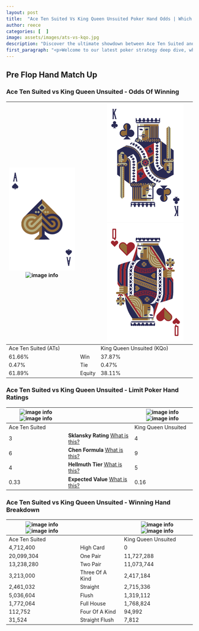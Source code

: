 ```yaml
---
layout: post
title:  "Ace Ten Suited Vs King Queen Unsuited Poker Hand Odds | Which Is The Better Hand In Poker? A Complete Guide"
author: reece
categories: [  ]
image: assets/images/ats-vs-kqo.jpg
description: "Discover the ultimate showdown between Ace Ten Suited and King Queen Unsuited in poker! Uncover the odds, strategies, and scenarios where one hand triumphs over the other. Get ready to up your poker game with this thrilling analysis."
first_paragraph: "<p>Welcome to our latest poker strategy deep dive, where we're pitting two distinct hands against each other in a high-stakes showdown: Ace Ten Suited vs King Queen Unsuited.</p><p>In the dynamic world of poker, every decision counts, and knowing which hand holds the upper hand is key to your success at the table.</p><p>In this article, we'll dissect these two hands, explore the scenarios where one dominates the other, and equip you with the knowledge to make strategic choices that can tip the odds in your favor.</p><p>Get ready to unravel the intriguing dynamics of these poker hands and elevate your game to new heights.</p>"
---
```




[comment]: # (sp0)

## Pre Flop Hand Match Up

<div class="table hand-ratings" markdown="1"> 



### Ace Ten Suited vs King Queen Unsuited - Odds Of Winning


    
| ![image info](assets/images/hand1/a.png) ![image info](assets/images/hand1/ts.png) |  | ![image info](assets/images/hand2/k.png) ![image info](assets/images/hand2/qo.png) |
| -------- | -------- | -------- |
| Ace Ten Suited (ATs) |  | King Queen Unsuited (KQo) |
| 61.66% | Win | 37.87% |
| 0.47% | Tie | 0.47% |
| 61.89% | Equity | 38.11% |




[comment]: # (sp1)



### Ace Ten Suited vs King Queen Unsuited - Limit Poker Hand Ratings


    
| ![image info](https://www.riverpairs.com/assets/images/hand1/a.png) ![image info](https://www.riverpairs.com/assets/images/hand1/ts.png) |  | ![image info](https://www.riverpairs.com/assets/images/hand2/k.png) ![image info](https://www.riverpairs.com/assets/images/hand2/qo.png) |
| -------- | -------- | -------- |
| Ace Ten Suited |  | King Queen Unsuited |
| 3 | **Sklansky Rating** [What is this?](/sklansky-rating-explained) | 4 |
| 6 | **Chen Formula** [What is this?](/chen-formula-explained) | 9 |
| 4 | **Hellmuth Tier** [What is this?](/Hellmuth-tier-explained) | 5 |
| 0.33 | **Expected Value** [What is this?](/expected-value-explained) | 0.16 |




[comment]: # (sp2)



### Ace Ten Suited vs King Queen Unsuited - Winning Hand Breakdown


    
| ![image info](https://www.riverpairs.com/assets/images/hand1/a.png) ![image info](https://www.riverpairs.com/assets/images/hand1/ts.png) |  | ![image info](https://www.riverpairs.com/assets/images/hand2/k.png) ![image info](https://www.riverpairs.com/assets/images/hand2/qo.png) |
| -------- | -------- | -------- |
| Ace Ten Suited |  | King Queen Unsuited |
| 4,712,400 | High Card | 0 |
| 20,099,304 | One Pair | 11,727,288 |
| 13,238,280 | Two Pair | 11,073,744 |
| 3,213,000 | Three Of A Kind | 2,417,184 |
| 2,461,032 | Straight | 2,715,336 |
| 5,036,604 | Flush | 1,319,112 |
| 1,772,064 | Full House | 1,768,824 |
| 112,752 | Four Of A Kind | 94,992 |
| 31,524 | Straight Flush | 7,812 |




[comment]: # (sp3)



</div>

[comment]: # (sp4)



[comment]: # (sp5)

